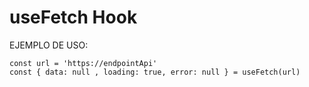# useFetch Hook

EJEMPLO DE USO:

```
const url = 'https://endpointApi'
const { data: null , loading: true, error: null } = useFetch(url)

```
